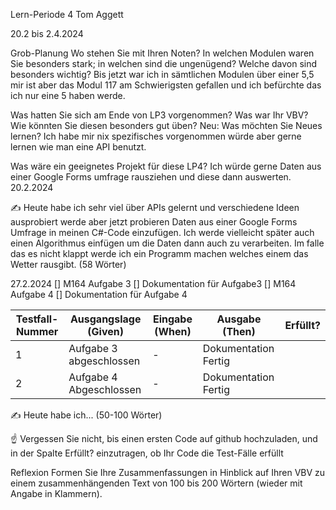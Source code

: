 Lern-Periode 4
Tom Aggett

20.2 bis 2.4.2024

Grob-Planung
Wo stehen Sie mit Ihren Noten? In welchen Modulen waren Sie besonders stark; in welchen sind die ungenügend? Welche davon sind besonders wichtig?
Bis jetzt war ich in sämtlichen Modulen über einer 5,5 mir ist aber das Modul 117 am Schwierigsten gefallen und ich befürchte das ich nur eine 5 haben werde.

Was hatten Sie sich am Ende von LP3 vorgenommen? Was war Ihr VBV? Wie könnten Sie diesen besonders gut üben?
Neu: Was möchten Sie Neues lernen?
Ich habe mir nix spezifisches vorgenommen würde aber gerne lernen wie man eine API benutzt. 

Was wäre ein geeignetes Projekt für diese LP4?
Ich würde gerne Daten aus einer Google Forms umfrage rausziehen und diese dann auswerten.
20.2.2024

✍️ Heute habe ich sehr viel über APIs gelernt und verschiedene Ideen ausprobiert werde aber jetzt probieren Daten aus einer Google Forms Umfrage in meinen C#-Code einzufügen. Ich werde vielleicht später auch einen Algorithmus einfügen um die Daten dann auch zu verarbeiten. Im falle das es nicht klappt werde ich ein Programm machen welches einem das Wetter rausgibt. (58 Wörter)

27.2.2024
[] M164 Aufgabe 3
[] Dokumentation für Aufgabe3
[] M164 Aufgabe 4 
[] Dokumentation für Aufgabe 4

| Testfall-Nummer | Ausgangslage (Given) | Eingabe (When) | Ausgabe (Then) | Erfüllt? |
| -------------- | -------------------- | -------------- | -------------- | -------- |
| 1            | Aufgabe 3 abgeschlossen| - | Dokumentation Fertig|          |
| 2            | Aufgabe 4 Abgeschlossen | - | Dokumentation Fertig | |

✍️ Heute habe ich... (50-100 Wörter)

☝️ Vergessen Sie nicht, bis einen ersten Code auf github hochzuladen, und in der Spalte Erfüllt? einzutragen, ob Ihr Code die Test-Fälle erfüllt

Reflexion
Formen Sie Ihre Zusammenfassungen in Hinblick auf Ihren VBV zu einem zusammenhängenden Text von 100 bis 200 Wörtern (wieder mit Angabe in Klammern).
